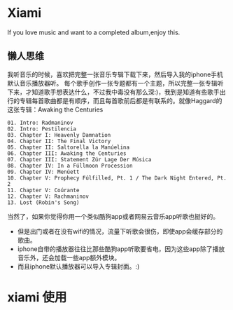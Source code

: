 # Xiami
If you love music and want to a completed album,enjoy this.

## 懒人思维
我听音乐的时候，喜欢把完整一张音乐专辑下载下来，然后导入我的iphone手机默认音乐播放器听。
每个歌手创作一张专题都有一个主题，所以完整一张专辑听下来，才知道歌手想表达什么，不过我中毒没有那么深:)，我到是知道有些歌手出行的专辑每首歌曲都是有顺序，而且每首歌前后都是有联系的。就像Haggard的这张专辑：Awaking the  Centuries

	01. Intro: Radmaninov	 	
	02. Intro: Pestilencia			
	03. Chapter I: Heavenly Damnation		 	
	04. Chapter II: The Final Victory		 	
	05. Chapter II: Saltorella la Manúelina		 	
	06.	Chapter III: Awaking the Centuries		 	
	07.	Chapter III: Statement Zúr Lage Der Música		 	
	08.	Chapter IV: In a Fúllmoon Procession		 	
	09.	Chapter IV: Menúett		 	
	10.	Chapter V: Prophecy Fúlfilled, Pt. 1 / The Dark Night Entered, Pt. 2		 	
	11.	Chapter V: Coúrante		 	
	12.	Chapter V: Rachmaninov		 	
	13.	Lost (Robin's Song)

当然了，如果你觉得你用一个类似酷狗app或者网易云音乐app听歌也挺好的。
- 但是出门或者在没有wifi的情况，流量下听歌会很伤，即使app会缓存部分的歌曲。
- iphone自带的播放器往往比那些酷狗app听歌要省电，因为这些app除了播放音乐外，还会加载一些app额外模块。
- 而且iphone默认播放器可以导入专辑封面。:)

# xiami 使用



